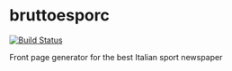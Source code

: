 # bruttoesporc

[![Build Status][ico-travis]][link-travis]

Front page generator for the best Italian sport newspaper


[ico-travis]: https://travis-ci.org/DavidePastore/bruttoesporc.svg?branch=master

[link-travis]: https://travis-ci.org/DavidePastore/bruttoesporc